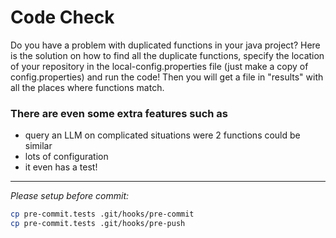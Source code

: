 # Code Check #

Do you have a problem with duplicated functions in your java project? Here is the solution on how to find all the duplicate functions, specify the location of your repository in the local-config.properties file (just make a copy of config.properties) and run the code! Then you will get a file in "results" with all the places where functions match.

### There are even some extra features such as ###
* query an LLM on complicated situations were 2 functions could be similar
* lots of configuration
* it even has a test!
----------------
*Please setup before commit:*
``` bash
cp pre-commit.tests .git/hooks/pre-commit
cp pre-commit.tests .git/hooks/pre-push
```